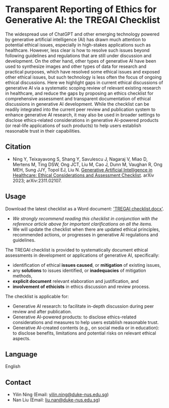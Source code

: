 # Transparent Reporting of Ethics for Generative AI: the TREGAI Checklist

The widespread use of ChatGPT and other emerging technology powered by generative artificial intelligence (AI) has drawn much attention to potential ethical issues, especially in high-stakes applications such as healthcare. However, less clear is how to resolve such issues beyond following guidelines and regulations that are still under discussion and development. On the other hand, other types of generative AI have been used to synthesize images and other types of data for research and practical purposes, which have resolved some ethical issues and exposed other ethical issues, but such technology is less often the focus of ongoing ethical discussions. Here we highlight gaps in current ethical discussions of generative AI via a systematic scoping review of relevant existing research in healthcare, and reduce the gaps by proposing an ethics checklist for comprehensive assessment and transparent documentation of ethical discussions in generative AI development. While the checklist can be readily integrated into the current peer review and publication system to enhance generative AI research, it may also be used in broader settings to disclose ethics-related considerations in generative AI-powered products (or real-life applications of such products) to help users establish reasonable trust in their capabilities.

## Citation

- Ning Y, Teixayavong S, Shang Y, Savulescu J, Nagaraj V, Miao D, Mertens M, Ting DSW, Ong JCT, Liu M, Cao J, Dunn M, Vaughan R, Ong MEH, Sung JJY, Topol EJ, Liu N. [Generative Artificial Intelligence in Healthcare: Ethical Considerations and Assessment Checklist](https://arxiv.org/abs/2311.02107). arXiv 2023; arXiv:2311.02107.

## Usage

Download the latest checklist as a Word document: <a download="TREGAI checklist.docx" href="blob/main/TREGAI%20checklist.docx">'TREGAI checklist.docx'</a>.

- *We strongly recommend reading this checklist in conjunction with the reference article above for important clarifications on all the items.*
- We will update the checklist when there are updated ethical principles, recommended actions, or progresses in generative AI regulations and guidelines. 

The TREGAI checklist is provided to systematically document ethical assessments in development or applications of generative AI, specifically:

- identification of ethical **issues caused**, or **mitigation** of existing issues, 
- any **solutions** to issues identified, or **inadequacies** of mitigation methods,
- **explicit document** relevant elaboration and justification, and
- **involvement of ethicists** in ethics discussion and review process. 

The checklist is applicable for:

- Generative AI research: to facilitate in-depth discussion during peer review and after publication.
- Generative AI-powered products: to disclose ethics-related considerations and measures to help users establish reasonable trust.
- Generative AI-created contents (e.g., on social media or in education): to disclose benefits, limitations and potential risks on relevant ethical aspects.
 
## Language

English

## Contact

- Yilin Ning (Email: yilin.ning@duke-nus.edu.sg)
- Nan Liu (Email: liu.nan@duke-nus.edu.sg)

